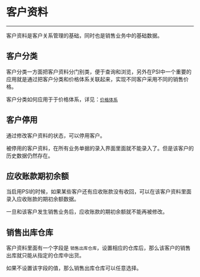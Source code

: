 # 客户资料

---

客户资料是客户关系管理的基础，同时也是销售业务中的基础数据。

## 客户分类

客户分类一方面把客户资料分门别类，便于查询和浏览，另外在PSI中一个重要的应用就是通过把客户分类和价格体系关联起来，实现不同客户采用不同的销售价格。

客户分类如何应用于于价格体系，详见：[`价格体系`](02-04-03.md)

## 客户停用

通过修改客户资料的状态，可以停用客户。

被停用的客户资料，在所有业务单据的录入界面里面就不能录入了。但是该客户的历史数据仍然存在。

## 应收账款期初余额

当启用PSI的时候，如果某些客户还有应收账款没有收回，可以在该客户资料里面录入应收账款的期初余额数据。

一旦和该客户发生销售业务后，应收账款的期初余额就不能再被修改。

## 销售出库仓库

客户资料里面有一个字段是 `销售出库仓库`，设置相应的仓库后，那么该客户的销售出库就只能从指定的仓库中出货。

如果不设置该字段的值，那么销售出库仓库可以任意选择。